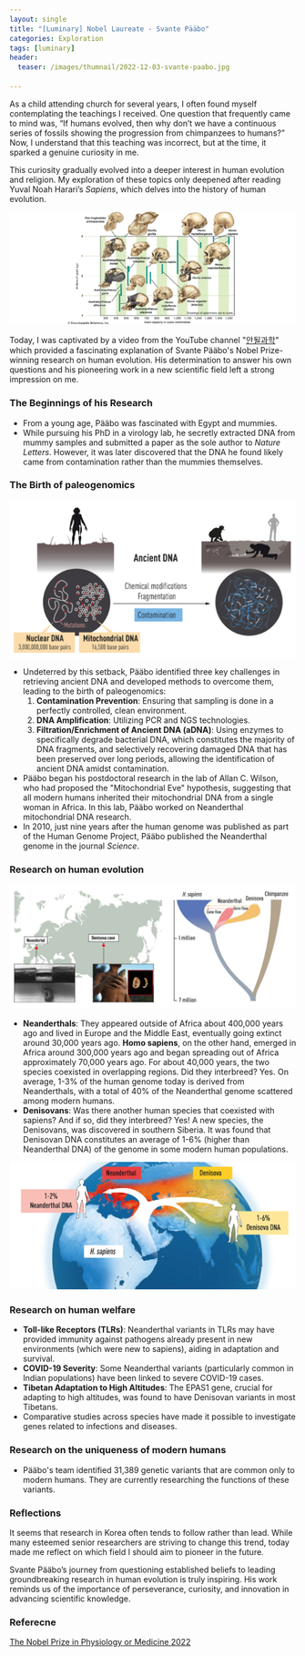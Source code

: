```yaml
---
layout: single
title: "[Luminary] Nobel Laureate - Svante Pääbo"
categories: Exploration
tags: [luminary]
header:
  teaser: /images/thumnail/2022-12-03-svante-paabo.jpg

---
```


As a child attending church for several years, I often found myself contemplating the teachings I received. One question that frequently came to mind was, “If humans evolved, then why don’t we have a continuous series of fossils showing the progression from chimpanzees to humans?” Now, I understand that this teaching was incorrect, but at the time, it sparked a genuine curiosity in me.

This curiosity gradually evolved into a deeper interest in human evolution and religion. My exploration of these topics only deepened after reading Yuval Noah Harari’s *Sapiens*, which delves into the history of human evolution.

![xy.jpg](../../images/2022-12-03-svante-paabo/b3a28254755ea32898a275e59deda907a00cf9ec.jpg)

Today, I was captivated by a video from the YouTube channel "[안될과학](https://www.youtube.com/watch?v=NfpyYP2_xs8)" which provided a fascinating explanation of Svante Pääbo's Nobel Prize-winning research on human evolution. His determination to answer his own questions and his pioneering work in a new scientific field left a strong impression on me.

### The Beginnings of his Research

- From a young age, Pääbo was fascinated with Egypt and mummies.
- While pursuing his PhD in a virology lab, he secretly extracted DNA from mummy samples and submitted a paper as the sole author to *Nature Letters*. However, it was later discovered that the DNA he found likely came from contamination rather than the mummies themselves.

### The Birth of paleogenomics

![x1.jpg](../../images/2022-12-03-svante-paabo/64a3cec39a054dda3404d276ce6ec761b4a61d36.jpg)

- Undeterred by this setback, Pääbo identified three key challenges in retrieving ancient DNA and developed methods to overcome them, leading to the birth of paleogenomics:
  1. **Contamination Prevention**: Ensuring that sampling is done in a perfectly controlled, clean environment.
  2. **DNA Amplification**: Utilizing PCR and NGS technologies.
  3. **Filtration/Enrichment of Ancient DNA (aDNA)**: Using enzymes to specifically degrade bacterial DNA, which constitutes the majority of DNA fragments, and selectively recovering damaged DNA that has been preserved over long periods, allowing the identification of ancient DNA amidst contamination.
- Pääbo began his postdoctoral research in the lab of Allan C. Wilson, who had proposed the "Mitochondrial Eve" hypothesis, suggesting that all modern humans inherited their mitochondrial DNA from a single woman in Africa. In this lab, Pääbo worked on Neanderthal mitochondrial DNA research.
- In 2010, just nine years after the human genome was published as part of the Human Genome Project, Pääbo published the Neanderthal genome in the journal *Science*.

### Research on human evolution

![x2.jpg](../../images/2022-12-03-svante-paabo/f277c2e9505ace43160f813a17b3b273c66afbe6.jpg)

- **Neanderthals**: They appeared outside of Africa about 400,000 years ago and lived in Europe and the Middle East, eventually going extinct around 30,000 years ago. **Homo sapiens**, on the other hand, emerged in Africa around 300,000 years ago and began spreading out of Africa approximately 70,000 years ago. For about 40,000 years, the two species coexisted in overlapping regions. Did they interbreed? Yes. On average, 1-3% of the human genome today is derived from Neanderthals, with a total of 40% of the Neanderthal genome scattered among modern humans.
- **Denisovans**: Was there another human species that coexisted with sapiens? And if so, did they interbreed? Yes! A new species, the Denisovans, was discovered in southern Siberia. It was found that Denisovan DNA constitutes an average of 1-6% (higher than Neanderthal DNA) of the genome in some modern human populations.

![x3.jpg](../../images/2022-12-03-svante-paabo/5d5c28d0c52ffaeb74e513f128a2b9a5521482fc.jpg)

### Research on human welfare

- **Toll-like Receptors (TLRs)**: Neanderthal variants in TLRs may have provided immunity against pathogens already present in new environments (which were new to sapiens), aiding in adaptation and survival.
- **COVID-19 Severity**: Some Neanderthal variants (particularly common in Indian populations) have been linked to severe COVID-19 cases.
- **Tibetan Adaptation to High Altitudes**: The EPAS1 gene, crucial for adapting to high altitudes, was found to have Denisovan variants in most Tibetans.
- Comparative studies across species have made it possible to investigate genes related to infections and diseases.

### Research on the uniqueness of modern humans

- Pääbo's team identified 31,389 genetic variants that are common only to modern humans. They are currently researching the functions of these variants.

### Reflections

It seems that research in Korea often tends to follow rather than lead. While many esteemed senior researchers are striving to change this trend, today made me reflect on which field I should aim to pioneer in the future.

Svante Pääbo’s journey from questioning established beliefs to leading groundbreaking research in human evolution is truly inspiring. His work reminds us of the importance of perseverance, curiosity, and innovation in advancing scientific knowledge.

### Referecne

[The Nobel Prize in Physiology or Medicine 2022](https://www.nobelprize.org/prizes/medicine/2022/press-release/)